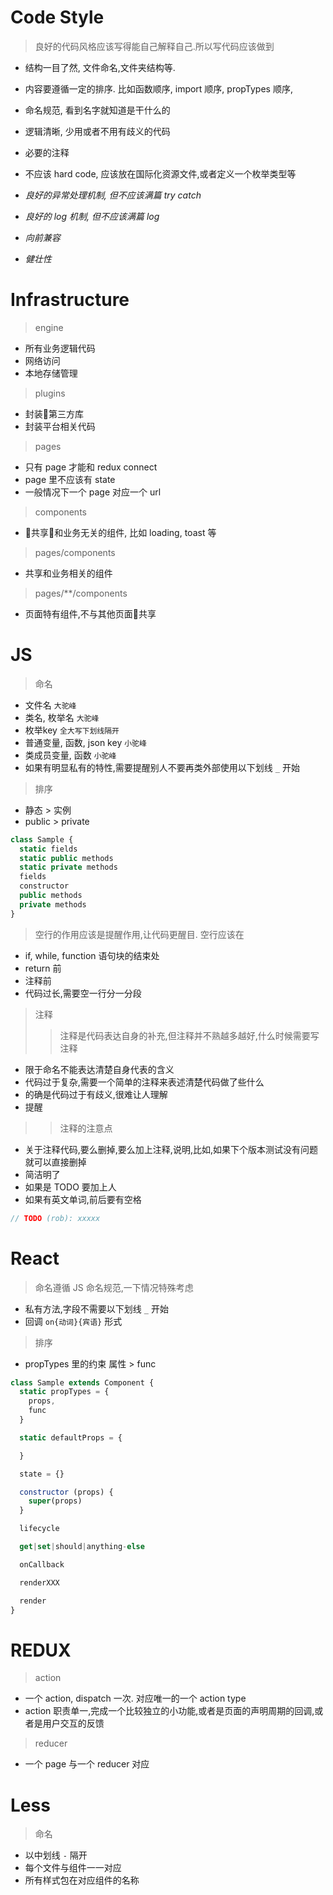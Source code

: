 # Code Style
> 良好的代码风格应该写得能自己解释自己.所以写代码应该做到
- 结构一目了然, 文件命名,文件夹结构等.
- 内容要遵循一定的排序. 比如函数顺序, import 顺序, propTypes 顺序,
- 命名规范, 看到名字就知道是干什么的
- 逻辑清晰, 少用或者不用有歧义的代码
- 必要的注释
- 不应该 hard code, 应该放在国际化资源文件,或者定义一个枚举类型等

- *良好的异常处理机制, 但不应该满篇 try catch*
- *良好的 log 机制, 但不应该满篇 log*
- *向前兼容*
- *健壮性*

# Infrastructure
> engine
- 所有业务逻辑代码
- 网络访问
- 本地存储管理

> plugins
- 封装第三方库
- 封装平台相关代码

> pages
- 只有 page 才能和 redux connect
- page 里不应该有 state
- 一般情况下一个 page 对应一个 url

> components
- 共享和业务无关的组件, 比如 loading, toast 等

> pages/components
- 共享和业务相关的组件

> pages/**/components
- 页面特有组件,不与其他页面共享

# JS
> 命名
- 文件名 `大驼峰`
- 类名, 枚举名 `大驼峰`
- 枚举key `全大写下划线隔开`
- 普通变量, 函数, json key `小驼峰`
- 类成员变量, 函数 `小驼峰`
- 如果有明显私有的特性,需要提醒别人不要再类外部使用以下划线 `_` 开始

> 排序
- 静态 > 实例
- public > private

```js
class Sample {
  static fields
  static public methods
  static private methods
  fields
  constructor
  public methods
  private methods
}
```
> 空行的作用应该是提醒作用,让代码更醒目. 空行应该在
- if, while, function 语句块的结束处
- return 前
- 注释前
- 代码过长,需要空一行分一分段

> 注释
>> 注释是代码表达自身的补充,但注释并不熟越多越好,什么时候需要写注释
- 限于命名不能表达清楚自身代表的含义
- 代码过于复杂,需要一个简单的注释来表述清楚代码做了些什么
- 的确是代码过于有歧义,很难让人理解
- 提醒

>> 注释的注意点
- 关于注释代码,要么删掉,要么加上注释,说明,比如,如果下个版本测试没有问题就可以直接删掉
- 简洁明了
- 如果是 TODO 要加上人
- 如果有英文单词,前后要有空格

```js
// TODO (rob): xxxxx
```

# React
> 命名遵循 JS 命名规范,一下情况特殊考虑
- 私有方法,字段不需要以下划线 `_` 开始
- 回调 `on{动词}{宾语}` 形式

> 排序
- propTypes 里的约束 属性 > func
```js
class Sample extends Component {
  static propTypes = {
    props,
    func
  }

  static defaultProps = {

  }

  state = {}

  constructor (props) {
    super(props)
  }

  lifecycle

  get|set|should|anything-else

  onCallback

  renderXXX

  render
}
```

# REDUX
> action
- 一个 action, dispatch 一次. 对应唯一的一个 action type
- action 职责单一,完成一个比较独立的小功能,或者是页面的声明周期的回调,或者是用户交互的反馈

> reducer
- 一个 page 与一个 reducer 对应

# Less
> 命名
- 以中划线 `-` 隔开
- 每个文件与组件一一对应
- 所有样式包在对应组件的名称
